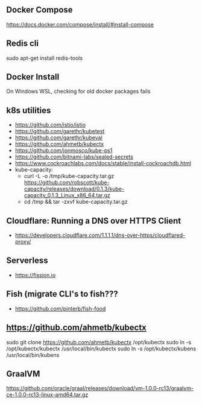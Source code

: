 ## Docker Compose  
https://docs.docker.com/compose/install/#install-compose

## Redis cli  
sudo apt-get install redis-tools

## Docker Install
On Windows WSL, checking for old docker packages fails

## k8s utilities
* https://github.com/istio/istio
* https://github.com/garethr/kubetest  
* https://github.com/garethr/kubeval  
* https://github.com/ahmetb/kubectx  
* https://github.com/jonmosco/kube-ps1  
* https://github.com/bitnami-labs/sealed-secrets
* https://www.cockroachlabs.com/docs/stable/install-cockroachdb.html
* kube-capacity:
  - curl -L -o /tmp/kube-capacity.tar.gz https://github.com/robscott/kube-capacity/releases/download/0.1.3/kube-capacity_0.1.3_Linux_x86_64.tar.gz
  - cd /tmp && tar -zxvf kube-capacity.tar.gz

## Cloudflare: Running a DNS over HTTPS Client
* https://developers.cloudflare.com/1.1.1.1/dns-over-https/cloudflared-proxy/

## Serverless
* https://fission.io

## Fish (migrate CLI's to fish???
* https://github.com/pinterb/fish-food

## https://github.com/ahmetb/kubectx
sudo git clone https://github.com/ahmetb/kubectx /opt/kubectx
sudo ln -s /opt/kubectx/kubectx /usr/local/bin/kubectx
sudo ln -s /opt/kubectx/kubens /usr/local/bin/kubens

## GraalVM
https://github.com/oracle/graal/releases/download/vm-1.0.0-rc13/graalvm-ce-1.0.0-rc13-linux-amd64.tar.gz
